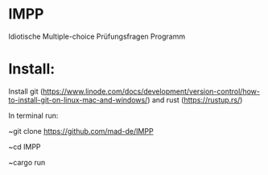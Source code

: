 # IMPP
Idiotische Multiple-choice Prüfungsfragen Programm

# Install:

Install git (https://www.linode.com/docs/development/version-control/how-to-install-git-on-linux-mac-and-windows/) and rust (https://rustup.rs/)

In terminal run:

~git clone https://github.com/mad-de/IMPP

~cd IMPP

~cargo run
